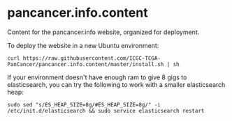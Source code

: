 pancancer.info.content
======================

Content for the pancancer.info website, organized for deployment.

To deploy the website in a new Ubuntu environment:
```
curl https://raw.githubusercontent.com/ICGC-TCGA-PanCancer/pancancer.info.content/master/install.sh | sh
```


If your environment doesn't have enough ram to give 8 gigs to elasticsearch, you can try the following to work
with a smaller elasticsearch heap:
```
sudo sed "s/ES_HEAP_SIZE=8g/#ES_HEAP_SIZE=8g/" -i /etc/init.d/elasticsearch && sudo service elasticsearch restart
```
